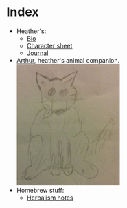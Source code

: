 # Index

* Heather's:
  * [Bio](./heather.bio.markdown)
  * [Character sheet](./heather.character.markdown)
  * [Journal](./heather.journal.markdown)
* [Arthur](./arthur.markdown), heather's animal companion. ![Arthur](arthur.jpeg "./Arthur.jpeg")
* Homebrew stuff:
  * [Herbalism notes](./homebrew.herbalism.markdown)
